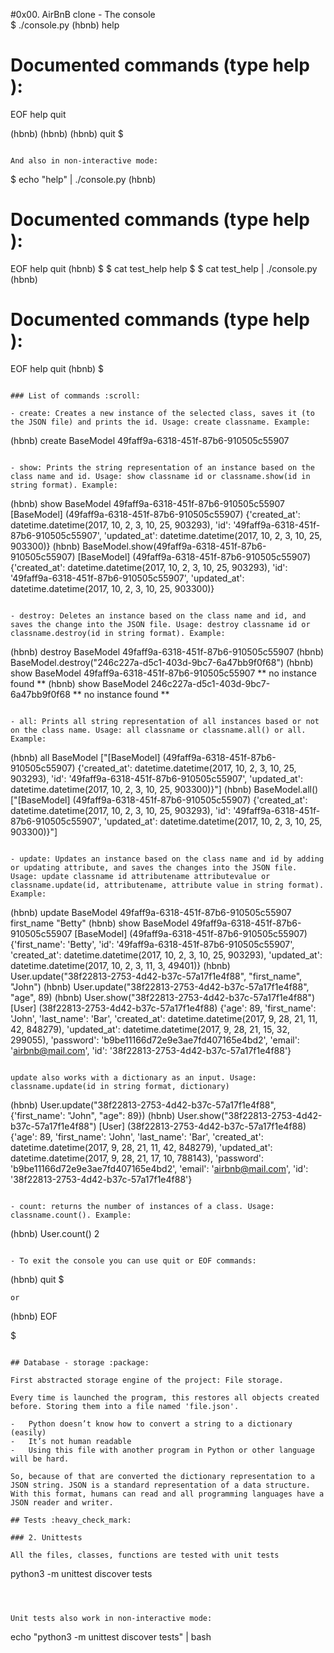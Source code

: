 #0x00. AirBnB clone - The console <br>
$ ./console.py
(hbnb) help

Documented commands (type help <topic>):
========================================
EOF  help  quit

(hbnb) 
(hbnb) 
(hbnb) quit
$

```

And also in non-interactive mode:

```
$ echo "help" | ./console.py
(hbnb)

Documented commands (type help <topic>):
========================================
EOF  help  quit
(hbnb) 
$
$ cat test_help
help
$
$ cat test_help | ./console.py
(hbnb)

Documented commands (type help <topic>):
========================================
EOF  help  quit
(hbnb) 
$

```

### List of commands :scroll:

- create: Creates a new instance of the selected class, saves it (to the JSON file) and prints the id. Usage: create classname. Example:

```
(hbnb) create BaseModel
49faff9a-6318-451f-87b6-910505c55907
```

- show: Prints the string representation of an instance based on the class name and id. Usage: show classname id or classname.show(id in string format). Example:

```
(hbnb) show BaseModel 49faff9a-6318-451f-87b6-910505c55907
[BaseModel] (49faff9a-6318-451f-87b6-910505c55907) {'created_at': datetime.datetime(2017, 10, 2, 3, 10, 25, 903293), 'id': '49faff9a-6318-451f-87b6-910505c55907', 'updated_at': datetime.datetime(2017, 10, 2, 3, 10, 25, 903300)}
(hbnb) BaseModel.show(49faff9a-6318-451f-87b6-910505c55907)
[BaseModel] (49faff9a-6318-451f-87b6-910505c55907) {'created_at': datetime.datetime(2017, 10, 2, 3, 10, 25, 903293), 'id': '49faff9a-6318-451f-87b6-910505c55907', 'updated_at': datetime.datetime(2017, 10, 2, 3, 10, 25, 903300)}
```

- destroy: Deletes an instance based on the class name and id, and saves the change into the JSON file. Usage: destroy classname id or classname.destroy(id in string format). Example:

```
(hbnb) destroy BaseModel 49faff9a-6318-451f-87b6-910505c55907
(hbnb) BaseModel.destroy("246c227a-d5c1-403d-9bc7-6a47bb9f0f68")
(hbnb) show BaseModel 49faff9a-6318-451f-87b6-910505c55907
** no instance found **
(hbnb) show BaseModel 246c227a-d5c1-403d-9bc7-6a47bb9f0f68
** no instance found **
```

- all: Prints all string representation of all instances based or not on the class name. Usage: all classname or classname.all() or all. Example:

```
(hbnb) all BaseModel
["[BaseModel] (49faff9a-6318-451f-87b6-910505c55907) {'created_at': datetime.datetime(2017, 10, 2, 3, 10, 25, 903293), 'id': '49faff9a-6318-451f-87b6-910505c55907', 'updated_at': datetime.datetime(2017, 10, 2, 3, 10, 25, 903300)}"]
(hbnb) BaseModel.all()
["[BaseModel] (49faff9a-6318-451f-87b6-910505c55907) {'created_at': datetime.datetime(2017, 10, 2, 3, 10, 25, 903293), 'id': '49faff9a-6318-451f-87b6-910505c55907', 'updated_at': datetime.datetime(2017, 10, 2, 3, 10, 25, 903300)}"]
```

- update: Updates an instance based on the class name and id by adding or updating attribute, and saves the changes into the JSON file. Usage: update classname id attributename attributevalue or classname.update(id, attributename, attribute value in string format). Example:

```
(hbnb) update BaseModel 49faff9a-6318-451f-87b6-910505c55907 first_name "Betty"
(hbnb) show BaseModel 49faff9a-6318-451f-87b6-910505c55907
[BaseModel] (49faff9a-6318-451f-87b6-910505c55907) {'first_name': 'Betty', 'id': '49faff9a-6318-451f-87b6-910505c55907', 'created_at': datetime.datetime(2017, 10, 2, 3, 10, 25, 903293), 'updated_at': datetime.datetime(2017, 10, 2, 3, 11, 3, 49401)}
(hbnb) User.update("38f22813-2753-4d42-b37c-57a17f1e4f88", "first_name", "John")
(hbnb) User.update("38f22813-2753-4d42-b37c-57a17f1e4f88", "age", 89)
(hbnb) User.show("38f22813-2753-4d42-b37c-57a17f1e4f88")
[User] (38f22813-2753-4d42-b37c-57a17f1e4f88) {'age': 89, 'first_name': 'John', 'last_name': 'Bar', 'created_at': datetime.datetime(2017, 9, 28, 21, 11, 42, 848279), 'updated_at': datetime.datetime(2017, 9, 28, 21, 15, 32, 299055), 'password': 'b9be11166d72e9e3ae7fd407165e4bd2', 'email': 'airbnb@mail.com', 'id': '38f22813-2753-4d42-b37c-57a17f1e4f88'}
```

update also works with a dictionary as an input. Usage: classname.update(id in string format, dictionary)

```
(hbnb) User.update("38f22813-2753-4d42-b37c-57a17f1e4f88", {'first_name': "John", "age": 89})
(hbnb) User.show("38f22813-2753-4d42-b37c-57a17f1e4f88")
[User] (38f22813-2753-4d42-b37c-57a17f1e4f88) {'age': 89, 'first_name': 'John', 'last_name': 'Bar', 'created_at': datetime.datetime(2017, 9, 28, 21, 11, 42, 848279), 'updated_at': datetime.datetime(2017, 9, 28, 21, 17, 10, 788143), 'password': 'b9be11166d72e9e3ae7fd407165e4bd2', 'email': 'airbnb@mail.com', 'id': '38f22813-2753-4d42-b37c-57a17f1e4f88'}
```

- count: returns the number of instances of a class. Usage: classname.count(). Example:

```
(hbnb) User.count()
2
```

- To exit the console you can use quit or EOF commands:

```
(hbnb) quit
$ 
```
or
```
(hbnb) EOF

$
```

## Database - storage :package:  

First abstracted storage engine of the project: File storage.

Every time is launched the program, this restores all objects created before. Storing them into a file named 'file.json'.

-   Python doesn’t know how to convert a string to a dictionary (easily)
-   It’s not human readable
-   Using this file with another program in Python or other language will be hard.

So, because of that are converted the dictionary representation to a JSON string. JSON is a standard representation of a data structure. With this format, humans can read and all programming languages have a JSON reader and writer.

## Tests :heavy_check_mark:

### 2. Unittests

All the files, classes, functions are tested with unit tests

```
python3 -m unittest discover tests
```



Unit tests also work in non-interactive mode:

```
echo "python3 -m unittest discover tests" | bash

